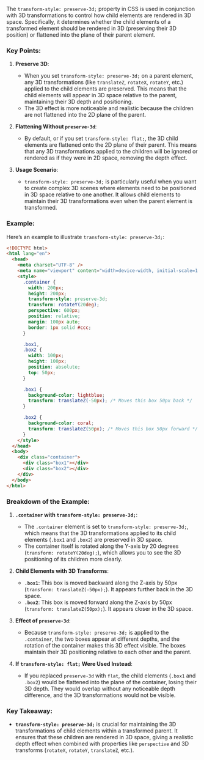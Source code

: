 The `transform-style: preserve-3d;` property in CSS is used in conjunction with 3D transformations to control how child elements are rendered in 3D space. Specifically, it determines whether the child elements of a transformed element should be rendered in 3D (preserving their 3D position) or flattened into the plane of their parent element.

### Key Points:

1. **Preserve 3D**:

   - When you set `transform-style: preserve-3d;` on a parent element, any 3D transformations (like `translateZ`, `rotateX`, `rotateY`, etc.) applied to the child elements are preserved. This means that the child elements will appear in 3D space relative to the parent, maintaining their 3D depth and positioning.
   - The 3D effect is more noticeable and realistic because the children are not flattened into the 2D plane of the parent.

2. **Flattening Without `preserve-3d`**:

   - By default, or if you set `transform-style: flat;`, the 3D child elements are flattened onto the 2D plane of their parent. This means that any 3D transformations applied to the children will be ignored or rendered as if they were in 2D space, removing the depth effect.

3. **Usage Scenario**:
   - `transform-style: preserve-3d;` is particularly useful when you want to create complex 3D scenes where elements need to be positioned in 3D space relative to one another. It allows child elements to maintain their 3D transformations even when the parent element is transformed.

### Example:

Here’s an example to illustrate `transform-style: preserve-3d;`:

```html
<!DOCTYPE html>
<html lang="en">
  <head>
    <meta charset="UTF-8" />
    <meta name="viewport" content="width=device-width, initial-scale=1.0" />
    <style>
      .container {
        width: 200px;
        height: 200px;
        transform-style: preserve-3d;
        transform: rotateY(20deg);
        perspective: 600px;
        position: relative;
        margin: 100px auto;
        border: 1px solid #ccc;
      }

      .box1,
      .box2 {
        width: 100px;
        height: 100px;
        position: absolute;
        top: 50px;
      }

      .box1 {
        background-color: lightblue;
        transform: translateZ(-50px); /* Moves this box 50px back */
      }

      .box2 {
        background-color: coral;
        transform: translateZ(50px); /* Moves this box 50px forward */
      }
    </style>
  </head>
  <body>
    <div class="container">
      <div class="box1"></div>
      <div class="box2"></div>
    </div>
  </body>
</html>
```

### Breakdown of the Example:

1. **`.container` with `transform-style: preserve-3d;`**:

   - The `.container` element is set to `transform-style: preserve-3d;`, which means that the 3D transformations applied to its child elements (`.box1` and `.box2`) are preserved in 3D space.
   - The container itself is rotated along the Y-axis by 20 degrees (`transform: rotateY(20deg);`), which allows you to see the 3D positioning of its children more clearly.

2. **Child Elements with 3D Transforms**:

   - **`.box1`**: This box is moved backward along the Z-axis by 50px (`transform: translateZ(-50px);`). It appears further back in the 3D space.
   - **`.box2`**: This box is moved forward along the Z-axis by 50px (`transform: translateZ(50px);`). It appears closer in the 3D space.

3. **Effect of `preserve-3d`**:

   - Because `transform-style: preserve-3d;` is applied to the `.container`, the two boxes appear at different depths, and the rotation of the container makes this 3D effect visible. The boxes maintain their 3D positioning relative to each other and the parent.

4. **If `transform-style: flat;` Were Used Instead**:
   - If you replaced `preserve-3d` with `flat`, the child elements (`.box1` and `.box2`) would be flattened into the plane of the container, losing their 3D depth. They would overlap without any noticeable depth difference, and the 3D transformations would not be visible.

### Key Takeaway:

- **`transform-style: preserve-3d;`** is crucial for maintaining the 3D transformations of child elements within a transformed parent. It ensures that these children are rendered in 3D space, giving a realistic depth effect when combined with properties like `perspective` and 3D transforms (`rotateX`, `rotateY`, `translateZ`, etc.).
